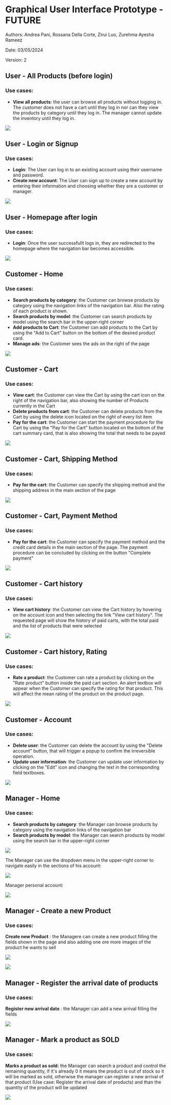 # Graphical User Interface Prototype - FUTURE

Authors: Andrea Pani, Rossana Della Corte, Zirui Luo, Zurehma Ayesha Rameez

Date: 03/05/2024

Version: 2


## User - All Products (before login)

### Use cases:
- **View all products**: the user can browse all products without logging in. The customer does not have a cart until they log in nor can they view the products by category until they log in. The manager cannot update the inventory until they log in. 

![](assets/AllProducts_BeforeLogin_V2.png)

## User - Login or Signup

### Use cases:
- **Login**: The User can log in to an existing account using their username and password.
- **Create new account**: The User can sign up to create a new account by entering their information and choosing whether they are a customer or manager.

![](assets/Login_SignupV2.png)

## User - Homepage after login

### Use cases:
- **Login**: Once the user successfullt logs in, they are redirected to the homepage where the navigation bar becomes accessible.

![](assets/LandingPage_AfterLogin_V2.png)

## Customer - Home

### Use cases:
- **Search products by category**: the Customer can browse products by category using the navigation links of the navigation bar. Also the rating of each product is shown.
- **Search products by model**: the Customer can search products by model using the search bar in the upper-right corner
- **Add products to Cart**: the Customer can add products to the Cart by using the "Add to Cart" button on the bottom of the desired product card.
- **Manage ads**: the Customer sees the ads on the right of the page

![](assets/customer_home_V2.png)


## Customer - Cart

### Use cases:
- **View cart**: the Customer can view the Cart by using the cart icon on the right of the navigation bar, also showing the number of Products currently in the Cart
- **Delete products from cart**: the Customer can delete products from the Cart by using the delete icon located on the right of every list item
- **Pay for the cart**: the Customer can start the payment procedure for the Cart by using the "Pay for the Cart" button located on the bottom of the cart summary card, that is also showing the total that needs to be payed

![](assets/customer_cart.png)

## Customer - Cart, Shipping Method

### Use cases:
- **Pay for the cart**: the Customer can specify the shipping method and the shipping address in the main section of the page

![](assets/customer_cart-shipment.png)

## Customer - Cart, Payment Method

### Use cases:
- **Pay for the cart**: the Customer can specify the payment method and the credit card details in the main section of the page. The payment procedure can be concluded by clicking on the button "Complete payment" 

![](assets/customer_cart-payment.png)

## Customer - Cart history

### Use cases:
- **View cart history**: the Customer can view the Cart history by hovering on the account icon and then selecting the link "View cart history". The requested page will show the history of paid carts, with the total paid and the list of products that were selected

![](assets/customer_cart-history.png)

## Customer - Cart history, Rating

### Use cases:
- **Rate a product**: the Customer can rate a product by clicking on the "Rate product" button inside the paid cart section. An alert textbox will appear when the Customer can specify the rating for that product. This will affect the mean rating of the product on the product page.

![](assets/customer_cart-history_rating.png)

## Customer - Account

### Use cases:
- **Delete user**: the Customer can delete the account by using the "Delete account" button, that will trigger a popup to confirm the irreversible operation.
- **Update user information**: the Customer can update user information by clicking on the "Edit" icon and changing the text in the corresponding field textboxes.

![](assets/customer_account_V2.png)


## Manager - Home

### Use cases:
- **Search products by category**: the Manager can browse products by category using the navigation links of the navigation bar
- **Search products by model**: the Manager can search products by model using the search bar in the upper-right corner

![](assets/Manager_main_pageV2.png)


The Manager can use the dropdown menu in the upper-right corner to navigate easily in the sections of his account:

![](assets/Manager_main_pageV2openMenu.png)

Manager personal account:

![](assets/ManagerHomeV2.png)


## Manager - Create a new Product

### Use cases:
**Create new Product** : the Managere can create a new product filling the fields shown in the page and also adding one ore more images of the product he wants to sell

![](assets/Add_new_ProductV2.png)

![](assets/Add_new_Product_AddDateV2.png)


## Manager - Register the arrival date of products

### Use cases:
**Register new arrival date** : the Manager can add a new arrival filling the fields

![](assets/Register_New_arrivalV2.png)


## Manager - Mark a product as SOLD

### Use cases:
**Marks a product as sold:** the Manager can search a product and control the remaining quantity, if it's already 0 it means the product is out of stock so it will be marked as sold, otherwise the manager can register a new arrival of that product (Use case: Register the arrival date of products) and than the quantity of the product will be updated

![](assets/Product_soldV2.png)

